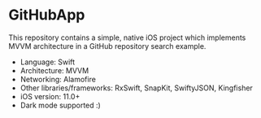 # GitHubApp

This repository contains a simple, native iOS project which implements MVVM architecture in a GitHub repository search example.

* Language: Swift
* Architecture: MVVM
* Networking: Alamofire
* Other libraries/frameworks: RxSwift, SnapKit, SwiftyJSON, Kingfisher
* iOS version: 11.0+
* Dark mode supported :)

